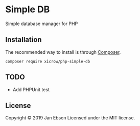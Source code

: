 # Simple DB

Simple database manager for PHP

## Installation

The recommended way to install is through [Composer](https://getcomposer.org/).

```
composer require xicrow/php-simple-db
```

## TODO

- Add PHPUnit test

## License

Copyright &copy; 2019 Jan Ebsen
Licensed under the MIT license.
